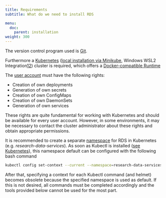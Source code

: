 ```yaml
---
title: Requirements
subtitle: What do we need to install RDS

menu:
  doc:
    parent: installation
weight: 300
---
```


The version control program used is [Git](https://git-scm.com/book/en/v2/Getting-Started-Installing-Git).

Furthermore a [Kubernetes](https://kubernetes.io/docs/home/) ([local installation via Minikube](https://kubernetes.io/docs/setup/learning-environment/minikube/), Windows WSL2 Integration[1](https://kubernetes.io/blog/2020/05/21/wsl-docker-kubernetes-on-the-windows-desktop/)[2](https://kubernetes.io/blog/2020/05/21/wsl-docker-kubernetes-on-the-windows-desktop/#minikube-kubernetes-from-everywhere)) cluster is required, which offers a [Docker-compatible Runtime](https://kubernetes.io/docs/setup/production-environment/container-runtimes/)

The [user account](https://kubernetes.io/docs/reference/access-authn-authz/rbac/) must have the following rights:
- Creation of own deployments
- Generation of own secrets
- Creation of own ConfigMaps
- Creation of own DaemonSets
- Generation of own services

These rights are quite fundamental for working with Kubernetes and should be available for every user account. However, in some environments, it may be necessary to contact the cluster administrator about these rights and obtain appropriate permissions.

It is recommended to create a separate [namespace](https://kubernetes.io/docs/concepts/overview/working-with-objects/namespaces/) for RDS in Kubernetes (e.g. *research-data-services*).
As soon as Kubectl is installed ([see Kubernetes](/doc/getting-started/k8s/)), this namespace default can be configured with the following bash command

```bash
kubectl config set-context --current --namespace=research-data-services
```

After that, specifying a context for each Kubectl command (and helmet) becomes obsolete because the specified namespace is used as default. If this is not desired, all commands must be completed accordingly and the tools provided below cannot be used for the most part.
